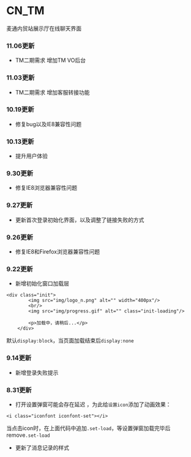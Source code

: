 # CN_TM
麦通内贸站展示厅在线聊天界面

### 11.06更新
- TM二期需求
增加TM VO后台


### 11.03更新
- TM二期需求
增加客服转接功能


### 10.19更新
- 修复bug以及IE8兼容性问题

### 10.13更新
- 提升用户体验

### 9.30更新
- 修复IE8浏览器兼容性问题

### 9.27更新
- 更新首次登录初始化界面，以及调整了链接失败的方式

### 9.26更新
- 修复IE8和Firefox浏览器兼容性问题

### 9.22更新
- 新增初始化窗口加载层

```
<div class="init">
        <img src="img/logo_n.png" alt="" width="400px"/>
        <br/>
        <img src="img/progress.gif" alt="" class="init-loading"/>

        <p>加载中，请稍后...</p>
    </div>
```
默认`display:block`，当页面加载结束后`display:none`


### 9.14更新
- 新增登录失败提示

### 8.31更新
- 打开设置弹窗可能会存在延迟 ，为此给`设置icon`添加了动画效果：  

```
<i class="iconfont iconfont-set"></i>
``` 

当点击icon时，在上面代码中追加`.set-load`，等设置弹窗加载完毕后remove`.set-load`

- 更新了消息记录的样式